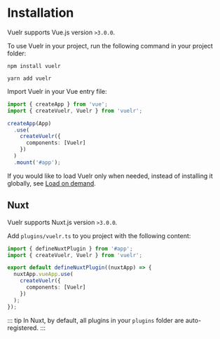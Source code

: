 # Installation

Vuelr supports Vue.js version `>3.0.0`.

To use Vuelr in your project, run the following command in your project folder:

<CodeGroup>
  <CodeGroupItem title="NPM" active>

```bash:no-line-numbers
npm install vuelr
```

  </CodeGroupItem>
  <CodeGroupItem title="Yarn">
  
```bash:no-line-numbers
yarn add vuelr
```

  </CodeGroupItem>
</CodeGroup>

Import Vuelr in your Vue entry file:

```ts
import { createApp } from 'vue';
import { createVuelr, Vuelr } from 'vuelr';

createApp(App)
  .use(
    createVuelr({
      components: [Vuelr]
    })
  )
  .mount('#app');
```

If you would like to load Vuelr only when needed, instead of installing it globally, see [Load on demand](/vuelr/advanced/load-on-demand).

## Nuxt

Vuelr supports Nuxt.js version `>3.0.0`.

Add `plugins/vuelr.ts` to you project with the following content:

```ts
import { defineNuxtPlugin } from '#app';
import { createVuelr, Vuelr } from 'vuelr';

export default defineNuxtPlugin((nuxtApp) => {
  nuxtApp.vueApp.use(
    createVuelr({
      components: [Vuelr]
    })
  );
});
```

::: tip
In Nuxt, by default, all plugins in your `plugins` folder are auto-registered.
:::
